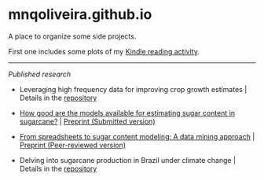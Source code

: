# mnqoliveira.github.io

A place to organize some side projects. 

First one includes some plots of my [Kindle reading activity](https://mnqoliveira.github.io/kindle_activity/notebook.html).

----
*Published research*

* Leveraging high frequency data for improving crop growth estimates | Details in the [repository](https://github.com/mnqoliveira/data-assimilation-tomato-models)

* [How good are the models available for estimating sugar content in sugarcane?](https://www.sciencedirect.com/science/article/pii/S1161030119301273) | [Preprint (Submitted version)](http://repositorio.unicamp.br/Busca/Download?codigoArquivo=545140)

* [From spreadsheets to sugar content modeling: A data mining approach](https://doi.org/10.1016/j.compag.2016.11.012) | [Preprint (Peer-reviewed version)](http://repositorio.unicamp.br/Busca/Download?codigoArquivo=545142)

* Delving into sugarcane production in Brazil under climate change | Details in the [repository](https://github.com/mnqoliveira/future-sugar)
